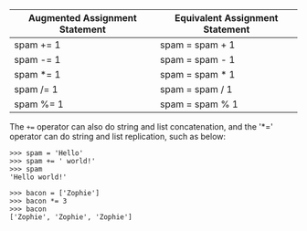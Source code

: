 | Augmented Assignment Statement | Equivalent Assignment Statement |
| ------------------------------ | ------------------------------- |
| spam += 1                      | spam = spam + 1                 |
| spam -= 1                      | spam = spam - 1                 |
| spam *= 1                      | spam = spam * 1                 |
| spam /= 1                      | spam = spam / 1                 |
| spam %= 1                      | spam = spam % 1                 |

The `+=` operator can also do string and list concatenation, and the '*=' operator can do string and 
list replication, such as below:
```
>>> spam = 'Hello'
>>> spam += ' world!'
>>> spam
'Hello world!'
```

```
>>> bacon = ['Zophie']
>>> bacon *= 3
>>> bacon
['Zophie', 'Zophie', 'Zophie']
```
